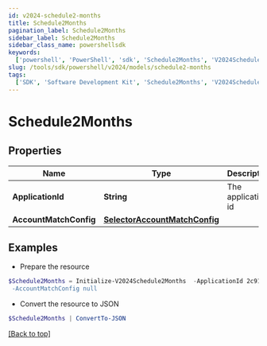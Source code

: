 ```yaml
---
id: v2024-schedule2-months
title: Schedule2Months
pagination_label: Schedule2Months
sidebar_label: Schedule2Months
sidebar_class_name: powershellsdk
keywords:
  ['powershell', 'PowerShell', 'sdk', 'Schedule2Months', 'V2024Schedule2Months']
slug: /tools/sdk/powershell/v2024/models/schedule2-months
tags:
  ['SDK', 'Software Development Kit', 'Schedule2Months', 'V2024Schedule2Months']
---
```


# Schedule2Months

## Properties

| Name | Type | Description | Notes |
| --- | --- | --- | --- |
| **ApplicationId** | **String** | The application id | [optional] |
| **AccountMatchConfig** | [**SelectorAccountMatchConfig**](selector-account-match-config) |  | [optional] |

## Examples

- Prepare the resource

```powershell
$Schedule2Months = Initialize-V2024Schedule2Months  -ApplicationId 2c91808874ff91550175097daaec161c" `
 -AccountMatchConfig null
```

- Convert the resource to JSON

```powershell
$Schedule2Months | ConvertTo-JSON
```

[[Back to top]](#)
